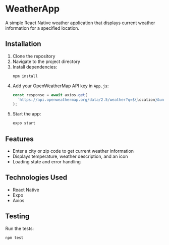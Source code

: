 # WeatherApp

A simple React Native weather application that displays current weather information for a specified location.

## Installation

1. Clone the repository
2. Navigate to the project directory
3. Install dependencies:
    ```bash
    npm install
    ```
4. Add your OpenWeatherMap API key in `App.js`:
    ```javascript
    const response = await axios.get(
      `https://api.openweathermap.org/data/2.5/weather?q=${location}&units=metric&appid=YOUR_API_KEY`
    );
    ```
5. Start the app:
    ```bash
    expo start
    ```

## Features

- Enter a city or zip code to get current weather information
- Displays temperature, weather description, and an icon
- Loading state and error handling

## Technologies Used

- React Native
- Expo
- Axios

## Testing

Run the tests:
```bash
npm test
